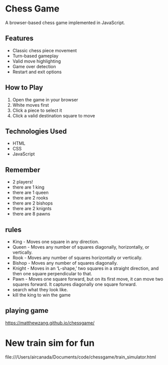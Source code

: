 # Chess Game

A browser-based chess game implemented in JavaScript.

## Features
- Classic chess piece movement
- Turn-based gameplay
- Valid move highlighting
- Game over detection
- Restart and exit options

## How to Play
1. Open the game in your browser
2. White moves first
3. Click a piece to select it
4. Click a valid destination square to move

## Technologies Used
- HTML
- CSS
- JavaScript
## Remember
- 2 players!
- there are 1 king
- there are 1 queen
- there are 2 rooks
- there are 2 bishops
- there are 2 knignts
- there are 8 pawns
## rules
- King - Moves one square in any direction.
- Queen - Moves any number of squares diagonally, horizontally, or vertically.
- Rook - Moves any number of squares horizontally or vertically.
- Bishop - Moves any number of squares diagonally.
- Knight - Moves in an ‘L-shape,’ two squares in a straight direction, and then one square perpendicular to that.
- Pawn - Moves one square forward, but on its first move, it can move two squares forward. It captures diagonally one square forward.
- search what they look like.
- kill the king to win the game

## playing game
https://matthewzang.github.io/chessgame/
# New train sim for fun
file:///Users/aircanada/Documents/code/chessgame/train_simulator.html

